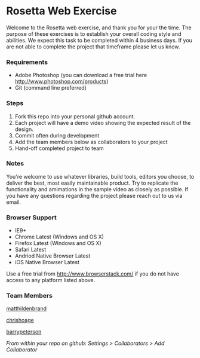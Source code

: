 # Rosetta Web Exercise
Welcome to the Rosetta web exercise, and thank you for your the time. The purpose of these exercises is to establish your overall coding style and abilities. We expect this task to be completed within 4 business days. If you are not able to complete the project that timeframe please let us know.

### Requirements
* Adobe Photoshop (you can download a free trial here http://www.photoshop.com/products)
* Git (command line preferred)

### Steps
1. Fork this repo into your personal github account.
2. Each project will have a demo video showing the expected result of the design.
3. Commit often during development
4. Add the team members below as collaborators to your project
5. Hand-off completed project to team

### Notes
You're welcome to use whatever libraries, build tools, editors you choose, to deliver the best, most easily maintainable product. Try to replicate the functionality and amimations in the sample video as closely as possible. If you have any questions regarding the project please reach out to us via email.

### Browser Support
* IE9+
* Chrome Latest (Windows and OS X)
* Firefox Latest (WIndows and OS X)
* Safari Latest
* Andriod Native Browser Latest
* iOS Native Browser Latest

Use a free trial from http://www.browserstack.com/ if you do not have access to any platform listed above.

### Team Members
[matthildenbrand](https://github.com/matthildenbrand)

[chrishoage](https://github.com/chrishoage)

[barrypeterson](https://github.com/barrypeterson)

_From within your repo on github: Settings > Collaborators > Add Collaborator_
